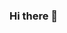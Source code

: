 ### Hi there 👋

<!--
**andreadcsousa/andreadcsousa** is a ✨ _special_ ✨ repository because its `README.md` (this file) appears on your GitHub profile.

Here are some ideas to get you started:

- 🔭 I’m currently working on services provision;
- 🌱 I’m currently learning web development;
- 👯 I’m looking to collaborate on website creation;
- 🤔 I’m looking for help with best courses in the field;
- 💬 Ask me about how I got there;
- 📫 How to reach me: linkedin.com/in/andrea-dcsousa
- 😄 Pronouns: You, it's perfect;
- ⚡ Fun fact: I'm pansexual, non-binary.
-->
